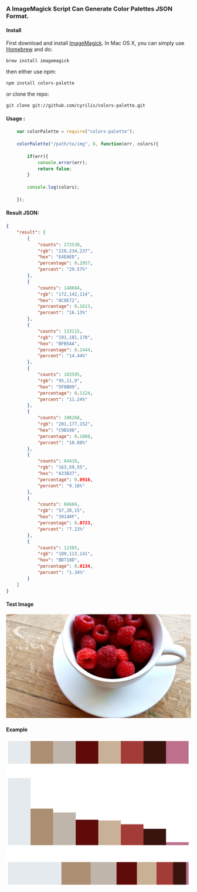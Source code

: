 ### A ImageMagick Script Can Generate Color Palettes JSON Format.

#### Install

First download and install  [ImageMagick](http://www.imagemagick.org/). In Mac OS X, you can simply use [Homebrew](http://mxcl.github.io/homebrew/) and do:

    brew install imagemagick

then either use npm:

    npm install colors-palette

or clone the repo:

    git clone git://github.com/cyrilis/colors-palette.git

#### Usage :

```javascript
    var colorPalette = require("colors-palette");

    colorPalette("/path/to/img", 8, function(err, colors){

        if(err){
            console.error(err);
            return false;
        }

        console.log(colors);

    });
```
#### Result JSON:
```json
{
    "result": [
        {
            "counts": 272530,
            "rgb": "228,234,237",
            "hex": "E4EAED",
            "percentage": 0.2957,
            "percent": "29.57%"
        },
        {
            "counts": 148684,
            "rgb": "172,142,114",
            "hex": "AC8E72",
            "percentage": 0.1613,
            "percent": "16.13%"
        },
        {
            "counts": 133115,
            "rgb": "191,181,170",
            "hex": "BFB5AA",
            "percentage": 0.1444,
            "percent": "14.44%"
        },
        {
            "counts": 103595,
            "rgb": "95,11,9",
            "hex": "5F0B09",
            "percentage": 0.1124,
            "percent": "11.24%"
        },
        {
            "counts": 100268,
            "rgb": "201,177,152",
            "hex": "C9B198",
            "percentage": 0.1088,
            "percent": "10.88%"
        },
        {
            "counts": 84419,
            "rgb": "163,59,55",
            "hex": "A33B37",
            "percentage": 0.0916,
            "percent": "9.16%"
        },
        {
            "counts": 66604,
            "rgb": "57,20,15",
            "hex": "39140F",
            "percentage": 0.0723,
            "percent": "7.23%"
        },
        {
            "counts": 12385,
            "rgb": "189,113,141",
            "hex": "BD718D",
            "percentage": 0.0134,
            "percent": "1.34%"
        }
    ]
}
```

#### Test Image
![Test Image](https://github.com/cyrilis/colors-palette/raw/master/test.jpg)
#### Example
![Demo Image](https://github.com/cyrilis/colors-palette/raw/master/test_demo.png)


